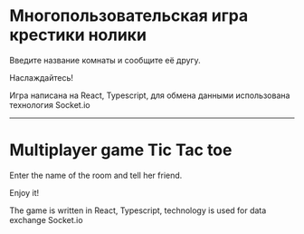 # Многопользовательская игра крестики нолики 

Введите название комнаты и сообщите её другу. 

Наслаждайтесь!


Игра написана на React, Typescript, для обмена данными использована технология Socket.io

---

# Multiplayer game Tic Tac toe 

Enter the name of the room and tell her friend. 

Enjoy it!

The game is written in React, Typescript, technology is used for data exchange Socket.io

